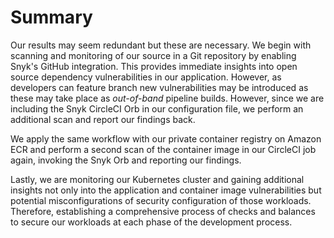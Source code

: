 # Summary

Our results may seem redundant but these are necessary. We begin with scanning and monitoring of our source in a Git repository by enabling Snyk's GitHub integration. This provides immediate insights into open source dependency vulnerabilities in our application. However, as developers can feature branch new vulnerabilities may be introduced as these may take place as _out-of-band_ pipeline builds. However, since we are including the Snyk CircleCI Orb in our configuration file, we perform an additional scan and report our findings back. 

We apply the same workflow with our private container registry on Amazon ECR and perform a second scan of the container image in our CircleCI job again, invoking the Snyk Orb and reporting our findings.

Lastly, we are monitoring our Kubernetes cluster and gaining additional insights not only into the application and container image vulnerabilities but potential misconfigurations of security configuration of those workloads. Therefore, establishing a comprehensive process of checks and balances to secure our workloads at each phase of the development process.

